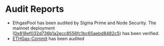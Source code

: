 # Audit Reports
- EthgasPool has been audited by Sigma Prime and Node Security. The mainnet deployment ([0x818ef032d736b1a2ecc8556fc1bc65aebd8482c5](https://etherscan.io/address/0x818ef032d736b1a2ecc8556fc1bc65aebd8482c5#code)) has been verified.
- [ETHGas-Commit](https://github.com/ethgas-developer/ethgas-preconf-commit-boost-module) has been audited